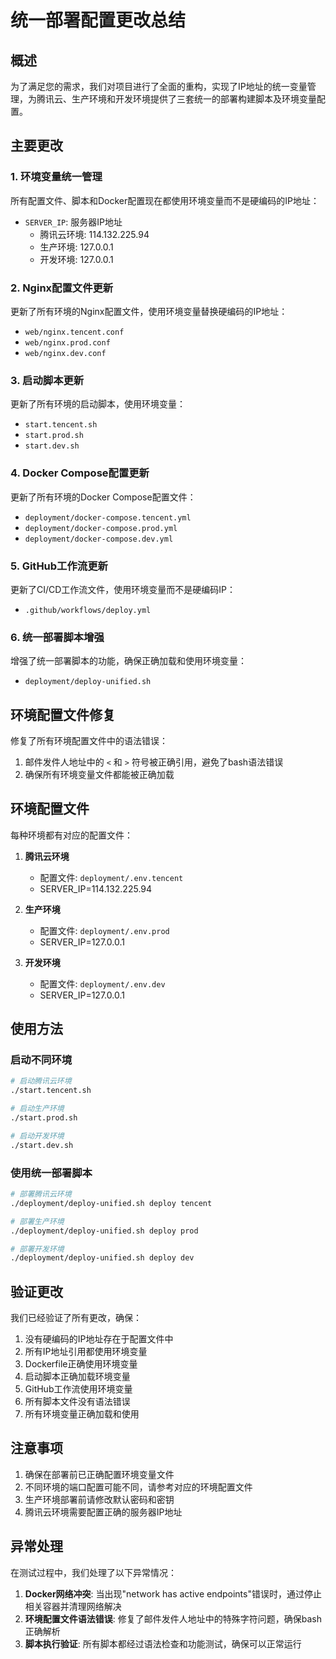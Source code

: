 # 统一部署配置更改总结

## 概述

为了满足您的需求，我们对项目进行了全面的重构，实现了IP地址的统一变量管理，为腾讯云、生产环境和开发环境提供了三套统一的部署构建脚本及环境变量配置。

## 主要更改

### 1. 环境变量统一管理

所有配置文件、脚本和Docker配置现在都使用环境变量而不是硬编码的IP地址：

- `SERVER_IP`: 服务器IP地址
  - 腾讯云环境: 114.132.225.94
  - 生产环境: 127.0.0.1
  - 开发环境: 127.0.0.1

### 2. Nginx配置文件更新

更新了所有环境的Nginx配置文件，使用环境变量替换硬编码的IP地址：

- `web/nginx.tencent.conf`
- `web/nginx.prod.conf`
- `web/nginx.dev.conf`

### 3. 启动脚本更新

更新了所有环境的启动脚本，使用环境变量：

- `start.tencent.sh`
- `start.prod.sh`
- `start.dev.sh`

### 4. Docker Compose配置更新

更新了所有环境的Docker Compose配置文件：

- `deployment/docker-compose.tencent.yml`
- `deployment/docker-compose.prod.yml`
- `deployment/docker-compose.dev.yml`

### 5. GitHub工作流更新

更新了CI/CD工作流文件，使用环境变量而不是硬编码IP：

- `.github/workflows/deploy.yml`

### 6. 统一部署脚本增强

增强了统一部署脚本的功能，确保正确加载和使用环境变量：

- `deployment/deploy-unified.sh`

## 环境配置文件修复

修复了所有环境配置文件中的语法错误：

1. 邮件发件人地址中的 `<` 和 `>` 符号被正确引用，避免了bash语法错误
2. 确保所有环境变量文件都能被正确加载

## 环境配置文件

每种环境都有对应的配置文件：

1. **腾讯云环境**
   - 配置文件: `deployment/.env.tencent`
   - SERVER_IP=114.132.225.94

2. **生产环境**
   - 配置文件: `deployment/.env.prod`
   - SERVER_IP=127.0.0.1

3. **开发环境**
   - 配置文件: `deployment/.env.dev`
   - SERVER_IP=127.0.0.1

## 使用方法

### 启动不同环境

```bash
# 启动腾讯云环境
./start.tencent.sh

# 启动生产环境
./start.prod.sh

# 启动开发环境
./start.dev.sh
```

### 使用统一部署脚本

```bash
# 部署腾讯云环境
./deployment/deploy-unified.sh deploy tencent

# 部署生产环境
./deployment/deploy-unified.sh deploy prod

# 部署开发环境
./deployment/deploy-unified.sh deploy dev
```

## 验证更改

我们已经验证了所有更改，确保：

1. 没有硬编码的IP地址存在于配置文件中
2. 所有IP地址引用都使用环境变量
3. Dockerfile正确使用环境变量
4. 启动脚本正确加载环境变量
5. GitHub工作流使用环境变量
6. 所有脚本文件没有语法错误
7. 所有环境变量正确加载和使用

## 注意事项

1. 确保在部署前已正确配置环境变量文件
2. 不同环境的端口配置可能不同，请参考对应的环境配置文件
3. 生产环境部署前请修改默认密码和密钥
4. 腾讯云环境需要配置正确的服务器IP地址

## 异常处理

在测试过程中，我们处理了以下异常情况：

1. **Docker网络冲突**: 当出现"network has active endpoints"错误时，通过停止相关容器并清理网络解决
2. **环境配置文件语法错误**: 修复了邮件发件人地址中的特殊字符问题，确保bash正确解析
3. **脚本执行验证**: 所有脚本都经过语法检查和功能测试，确保可以正常运行
